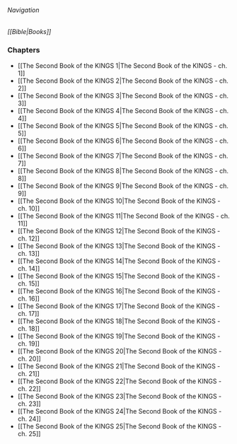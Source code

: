###### Navigation
*[[Bible|Books]]*

### Chapters
- [[The Second Book of the KINGS 1|The Second Book of the KINGS - ch. 1]]
- [[The Second Book of the KINGS 2|The Second Book of the KINGS - ch. 2]]
- [[The Second Book of the KINGS 3|The Second Book of the KINGS - ch. 3]]
- [[The Second Book of the KINGS 4|The Second Book of the KINGS - ch. 4]]
- [[The Second Book of the KINGS 5|The Second Book of the KINGS - ch. 5]]
- [[The Second Book of the KINGS 6|The Second Book of the KINGS - ch. 6]]
- [[The Second Book of the KINGS 7|The Second Book of the KINGS - ch. 7]]
- [[The Second Book of the KINGS 8|The Second Book of the KINGS - ch. 8]]
- [[The Second Book of the KINGS 9|The Second Book of the KINGS - ch. 9]]
- [[The Second Book of the KINGS 10|The Second Book of the KINGS - ch. 10]]
- [[The Second Book of the KINGS 11|The Second Book of the KINGS - ch. 11]]
- [[The Second Book of the KINGS 12|The Second Book of the KINGS - ch. 12]]
- [[The Second Book of the KINGS 13|The Second Book of the KINGS - ch. 13]]
- [[The Second Book of the KINGS 14|The Second Book of the KINGS - ch. 14]]
- [[The Second Book of the KINGS 15|The Second Book of the KINGS - ch. 15]]
- [[The Second Book of the KINGS 16|The Second Book of the KINGS - ch. 16]]
- [[The Second Book of the KINGS 17|The Second Book of the KINGS - ch. 17]]
- [[The Second Book of the KINGS 18|The Second Book of the KINGS - ch. 18]]
- [[The Second Book of the KINGS 19|The Second Book of the KINGS - ch. 19]]
- [[The Second Book of the KINGS 20|The Second Book of the KINGS - ch. 20]]
- [[The Second Book of the KINGS 21|The Second Book of the KINGS - ch. 21]]
- [[The Second Book of the KINGS 22|The Second Book of the KINGS - ch. 22]]
- [[The Second Book of the KINGS 23|The Second Book of the KINGS - ch. 23]]
- [[The Second Book of the KINGS 24|The Second Book of the KINGS - ch. 24]]
- [[The Second Book of the KINGS 25|The Second Book of the KINGS - ch. 25]]
